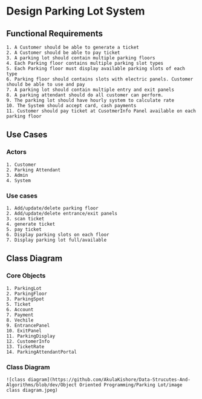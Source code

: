 # Design Parking Lot System


## Functional Requirements

	1. A Customer should be able to generate a ticket
	2. A Customer should be able to pay ticket
	3. A parking lot should contain multiple parking floors
	4. Each Parking floor contains multiple parking slot types
	5. Each Parking floor must display available parking slots of each type
	6. Parking floor should contains slots with electric panels. Customer should be able to use and pay
	7. A parking lot should contain multiple entry and exit panels
	8. A parking attendant should do all customer can perform.
	9. The parking lot should have hourly system to calculate rate
	10. The System should accept card, cash payments
	11. Customer should pay ticket at CusotmerInfo Panel available on each parking floor


## Use Cases

### Actors
	1. Customer
	2. Parking Attendant
	3. Admin
	4. System
### Use cases
	1. Add/update/delete parking floor
	2. Add/update/delete entrance/exit panels
	3. scan ticket
	4. generate ticket
	5. pay ticket
	6. Display parking slots on each floor
	7. Display parking lot full/available

## Class Diagram
### Core Objects
	1. ParkingLot
	2. ParkingFloor
	3. ParkingSpot
	5. Ticket
	6. Account
	7. Payment
	8. Vechile
	9. EntrancePanel
	10. ExitPanel
	11. ParkingDisplay
	12. CustomerInfo
	13. TicketRate
	14. ParkingAttendantPortal

### Class Diagram
	![class diagram](https://github.com/AkulaKishore/Data-Strucutes-And-Algorithms/blob/dev/Object Oriented Programming/Parking Lot/image class diagram.jpeg)
